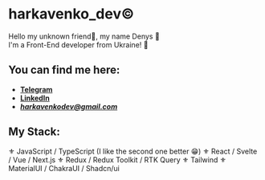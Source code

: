 # harkavenko_dev©️

Hello my unknown friend👋, my name Denys 🤖<br/>
I'm a Front-End developer from Ukraine! 🥰

## You can find me here:

- **[Telegram](https://t.me/de0nn1s)** <br/>
- **[LinkedIn](https://www.linkedin.com/in/denys-harkavenko-52234a251/)** <br/>
- ***harkavenkodev@gmail.com***

## My Stack:
⚜️ JavaScript / TypeScript (I like the second one better 😁)
⚜️ React / Svelte / Vue / Next.js
⚜️ Redux / Redux Toolkit / RTK Query
⚜️ Tailwind
⚜️ MaterialUI / ChakraUI / Shadcn/ui
